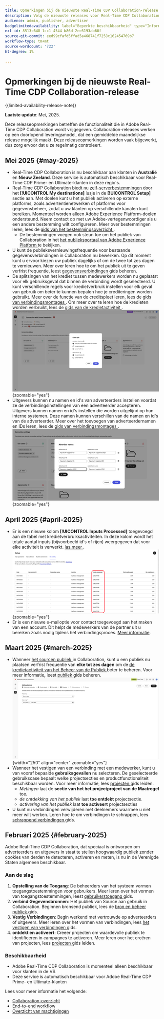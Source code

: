 ```yaml
---
title: Opmerkingen bij de nieuwste Real-Time CDP Collaboration-release
description: Volg de nieuwste releases voor Real-Time CDP Collaboration
audience: admin, publisher, advertiser
badgelimitedavailability: label="Beperkte beschikbaarheid" type="Informative" url="https://helpx.adobe.com/legal/product-descriptions/real-time-customer-data-platform-collaboration.html newtab=true"
exl-id: 8513c648-1cc1-4544-b86d-2ee3193ab60f
source-git-commit: eed99cfafd5ffad5a468741f7258c162454769b7
workflow-type: tm+mt
source-wordcount: '722'
ht-degree: 1%

---
```


# Opmerkingen bij de nieuwste Real-Time CDP Collaboration-release

{{limited-availability-release-note}}

**Laatste update**: Mei, 2025.

Deze releaseopmerkingen betreffen de functionaliteit die in Adobe Real-Time CDP Collaboration wordt vrijgegeven. Collaboration-releases werken op een doorlopend leveringsmodel, dat een gemiddelde maandelijkse release mogelijk maakt. Deze releaseopmerkingen worden vaak bijgewerkt, dus zorg ervoor dat u ze regelmatig controleert.

## Mei 2025 {#may-2025}

* Real-Time CDP Collaboration is nu beschikbaar aan klanten in **Australië** en **Nieuw Zeeland**. Deze service is automatisch beschikbaar voor Real-Time CDP Prime- en Ultimate-klanten in deze regio&#39;s.
* Real-Time CDP Collaboration biedt nu [ zelf-serverbestemmingen ](../setup/manage-destinations.md) door het **[!UICONTROL My destinations]** lusje in de **[!UICONTROL Setup]** sectie aan. Met doelen kunt u het publiek activeren op externe platforms, zoals advertentienetwerken of platforms voor gegevensbeheer, zodat u uw klanten op verschillende kanalen kunt bereiken. Momenteel worden alleen Adobe Experience Platform-doelen ondersteund. Neem contact op met uw Adobe-vertegenwoordiger als u een andere bestemming wilt configureren. Meer over bestemmingen leren, lees de [ gids van het bestemmingsoverzicht ](../destinations/overview.md).
   * De bestemmingen voegen ook steun toe om het publiek van Collaboration in het [ het publieksportaal van Adobe Experience Platform ](https://experienceleague.adobe.com/en/docs/experience-platform/segmentation/ui/audience-portal.md#manage-audiences) te bekijken.
* U kunt de publieksvernieuwingsfrequentie voor bestaande gegevensverbindingen in Collaboration nu bewerken. Op dit moment kunt u ervoor kiezen uw publiek dagelijks of om de twee tot zes dagen te vernieuwen. Meer over leren hoe te om het publiek uit te geven verfrist frequentie, leest [ gegevensverbindingen ](../setup/manage-data-connection.md#scheduling) gids beheren.
* De splitsingen van het krediet tussen medewerkers worden nu geplaatst voor elk gebruiksgeval dat binnen de verbinding wordt geselecteerd. U kunt verschillende regels voor kredietverbruik instellen voor elk geval van gebruik om beter te kunnen bepalen hoe je crediteringen worden gebruikt. Meer over de functie van de creditspleet leren, lees de [ gids van verbindingsmontages ](../connect/establishing-connections.md#connection-settings). Om meer over te leren hoe de kredieten worden verbruikt, lees de [ gids van de kredietactiviteit ](../setup/my-activity.md#types-of-activities). <br> ![ het montagesscherm dat van de Verbinding de functionaliteit van de creditsplits toont.](/help/assets/release-notes/2025/credit-split.png){zoomable="yes"}
* Uitgevers kunnen nu namen en id&#39;s van adverteerders instellen voordat ze de verbindingsinstellingen van een adverteerder accepteren. Uitgevers kunnen namen en id&#39;s instellen die worden uitgelijnd op hun interne systemen. Deze namen kunnen verschillen van de namen en id&#39;s van de adverteerder. Meer over het toevoegen van adverteerdernamen en IDs leren, lees de [ gids van verbindingsmontages ](../connect/establishing-connections.md#connection-settings.md). <br> ![ het montagesscherm dat van de Verbinding de uitgever toont die adverteerdernamen en IDs plaatsen.](/help/assets/release-notes/2025/add-advertiser-names-modal.png){zoomable="yes"}

## April 2025 {#april-2025}

* Er is een nieuwe kolom **[!UICONTROL Inputs Processed]** toegevoegd aan de tabel met kredietverbruiksactiviteiten. In deze kolom wordt het totale aantal inputs (bijvoorbeeld id&#39;s of rijen) weergegeven dat voor elke activiteit is verwerkt. [ las meer ](/help/guide/setup/my-activity.md#inputs-processed). <br> ![ Inputs verwerkte kolom die in Mijn activiteitenmening wordt benadrukt.](/help/assets/release-notes/2025/inputs-processed-column.png){zoomable="yes"}
* Er is een nieuwe e-mailoptie voor contact toegevoegd aan het maken van een account. Dit helpt de medewerkers van de partner uit u bereiken zoals nodig tijdens het verbindingsproces. [Meer informatie](../setup/onboard-account.md).

## Maart 2025 {#march-2025}

* Wanneer [ het sourcen publiek ](/help/guide/setup/onboard-audiences.md) in Collaboration, kunt u een publiek nu plaatsen verfrist frequentie van **elke tot zes dagen** om de [ de kredietactiviteit van het Beheer van de Publiek ](/help/guide/setup/my-activity.md#types-of-activities) beter te beheren. Voor meer informatie, leest [ publiek ](https://experienceleague.adobe.com/en/docs/experience-platform/segmentation/ui/audience-portal.md#manage-audiences) gids beheren. <br> ![ het scherm dat van het Programma verschillende frequentiedetails voor het bijwerken van publiekslidmaatschap toont.](/help/assets/setup/add-manage-audiences/audience-scheduling-frequency.png " het scherm dat van het Programma verschillende frequentiedetails voor het bijwerken van publiekslidmaatschap toont."){width="250" align="center" zoomable="yes"}
* Wanneer het vestigen van een verbinding met een medewerker, kunt u van vooraf bepaalde **gebruiksgevallen** nu selecteren. De geselecteerde gebruikscase bepaalt welke projectsecties en productfunctionaliteit beschikbaar worden. Voor meer informatie, lees [ projecten ](/help/guide/collaborate/manage-projects.md#project-use-cases) gids leiden.
   * *Metingen* laat de **sectie van het het projectproject van de Maatregel** toe.
   * *de ontdekking van het publiek* laat **toe ontdekt** projectsectie.
   * *activering van het publiek* laat **toe activeert** projectsecties <br>
* U kunt nu verbindingen verwijderen met deelnemers waarmee u niet meer wilt werken. Leren hoe te om verbindingen te schrappen, lees [ schrappend verbindingen ](/help/guide/connect/establishing-connections.md#delete-connections) gids.

## Februari 2025 {#february-2025}

Adobe Real-Time CDP Collaboration, dat speciaal is ontworpen om adverteerders en uitgevers in staat te stellen hoogwaardig publiek zonder cookies van derden te detecteren, activeren en meten, is nu in de Verenigde Staten algemeen beschikbaar.

### Aan de slag

1. **Opstelling van de Toegang**: De beheerders van het systeem vormen toegangstoestemmingen voor gebruikers. Meer leren over het vormen van toegangstoestemmingen, leest [ gebruikerstoegang ](/help/guide/permissions/manage-user-access.md#RTCDP-collaboration-access) gids.
2. **verbind Gegevensbronnen**: Het publiek van Source aan gebruik in Collaboration. Beginnen bronsend publiek, lees de [ bron en beheer publiek ](/help/guide/setup/onboard-audiences.md) gids.
3. **Vestig Verbindingen**: Begin werkend met vertrouwde op adverteerders of uitgevers. Meer leren over het vormen van verbindingen, lees [ het vestigen van verbindingen ](/help/guide/connect/establishing-connections.md) gids.
4. **ontdekt en activeert**: Creeer projecten om waardevolle publiek te identificeren in campagnes te activeren. Meer leren over het creëren van projecten, lees [ projecten ](/help/guide/collaborate/manage-projects.md) gids leiden.

### Beschikbaarheid

* Adobe Real-Time CDP Collaboration is momenteel alleen beschikbaar voor klanten in de VS.
* Deze service is automatisch beschikbaar voor Adobe Real-Time CDP Prime- en Ultimate-klanten

Lees voor meer informatie het volgende:

* [Collaboration-overzicht](/help/guide/home.md)
* [End-to-end workflow](/help/guide/end-to-end-workflow.md)
* [Overzicht van machtigingen](/help/guide/permissions/overview.md)
